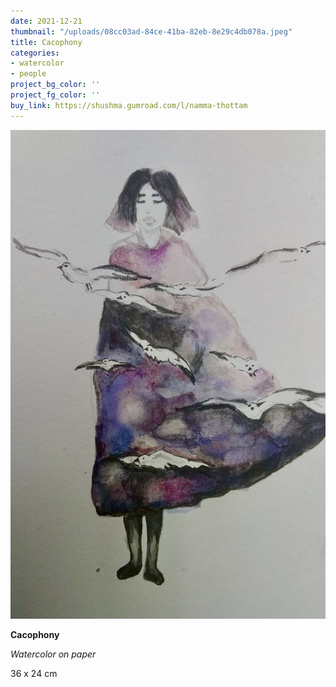 ```yaml
---
date: 2021-12-21
thumbnail: "/uploads/08cc03ad-84ce-41ba-82eb-8e29c4db078a.jpeg"
title: Cacophony
categories:
- watercolor
- people
project_bg_color: ''
project_fg_color: ''
buy_link: https://shushma.gumroad.com/l/namma-thottam
---
```

![](/uploads/08cc03ad-84ce-41ba-82eb-8e29c4db078a.jpeg)

**Cacophony**

_Watercolor on paper_

36 x 24 cm